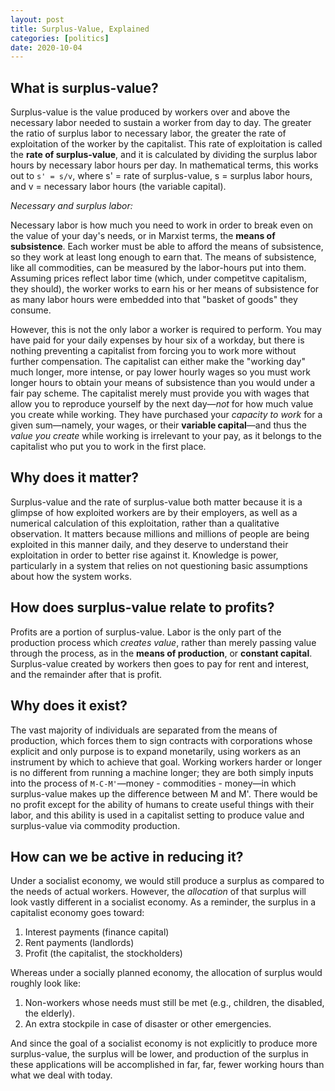 ```yaml
---
layout: post
title: Surplus-Value, Explained
categories: [politics]
date: 2020-10-04
---
```


## What is surplus-value?

Surplus-value is the value produced by workers over and above the necessary labor needed to sustain a worker from day to day. The greater the ratio of surplus labor to necessary labor, the greater the rate of exploitation of the worker by the capitalist. This rate of exploitation is called the **rate of surplus-value**, and it is calculated by dividing the surplus labor hours by necessary labor hours per day. In mathematical terms, this works out to `s' = s/v`, where s' = rate of surplus-value, s = surplus labor hours, and v = necessary labor hours (the variable capital).

*Necessary and surplus labor:*

Necessary labor is how much you need to work in order to break even on the value of your day's needs, or in Marxist terms, the **means of subsistence**. Each worker must be able to afford the means of subsistence, so they work at least long enough to earn that. The means of subsistence, like all commodities, can be measured by the labor-hours put into them. Assuming prices reflect labor time (which, under competitve capitalism, they should), the worker works to earn his or her means of subsistence for as many labor hours were embedded into that "basket of goods" they consume. 

However, this is not the only labor a worker is required to perform. You may have paid for your daily expenses by hour six of a workday, but there is nothing preventing a capitalist from forcing you to work more without further compensation. The capitalist can either make the "working day" much longer, more intense, or pay lower hourly wages so you must work longer hours to obtain your means of subsistence than you would under a fair pay scheme. The capitalist merely must provide you with wages that allow you to reproduce yourself by the next day&mdash;*not* for how much value you create while working. They have purchased your *capacity to work* for a given sum&mdash;namely, your wages, or their **variable capital**&mdash;and thus the *value you create* while working is irrelevant to your pay, as it belongs to the capitalist who put you to work in the first place.

## Why does it matter?

Surplus-value and the rate of surplus-value both matter because it is a glimpse of how exploited workers are by their employers, as well as a numerical calculation of this exploitation, rather than a qualitative observation. It matters because millions and millions of people are being exploited in this manner daily, and they deserve to understand their exploitation in order to better rise against it. Knowledge is power, particularly in a system that relies on not questioning basic assumptions about how the system works.

## How does surplus-value relate to profits?

Profits are a portion of surplus-value. Labor is the only part of the production process which *creates value*, rather than merely passing value through the process, as in the **means of production**, or **constant capital**. Surplus-value created by workers then goes to pay for rent and interest, and the remainder after that is profit.

## Why does it exist?

The vast majority of individuals are separated from the means of production, which forces them to sign contracts with corporations whose explicit and only purpose is to expand monetarily, using workers as an instrument by which to achieve that goal. Working workers harder or longer is no different from running a machine longer; they are both simply inputs into the process of `M-C-M'`&mdash;money - commodities - money&mdash;in which surplus-value makes up the difference between M and M'. There would be no profit except for the ability of humans to create useful things with their labor, and this ability is used in a capitalist setting to produce value and surplus-value via commodity production.

## How can we be active in reducing it?

Under a socialist economy, we would still produce a surplus as compared to the needs of actual workers. However, the *allocation* of that surplus will look vastly different in a socialist economy. As a reminder, the surplus in a capitalist economy goes toward:

1. Interest payments (finance capital)
2. Rent payments (landlords)
3. Profit (the capitalist, the stockholders)

Whereas under a socially planned economy, the allocation of surplus would roughly look like:

1. Non-workers whose needs must still be met (e.g., children, the disabled, the elderly).
2. An extra stockpile in case of disaster or other emergencies.

And since the goal of a socialist economy is not explicitly to produce more surplus-value, the surplus will be lower, and production of the surplus in these applications will be accomplished in far, far, fewer working hours than what we deal with today.